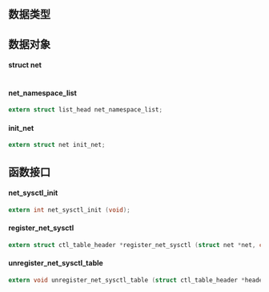 
## 数据类型

## 数据对象

#### struct net

```c

```

#### net_namespace_list

```c
extern struct list_head net_namespace_list;
```

#### init_net

```c
extern struct net init_net;
```



## 函数接口

#### net_sysctl_init

```c
extern int net_sysctl_init (void);
```

#### register_net_sysctl

```c
extern struct ctl_table_header *register_net_sysctl (struct net *net, const char *path, struct ctl_table *table);
```

#### unregister_net_sysctl_table

```c
extern void unregister_net_sysctl_table (struct ctl_table_header *header);
```
